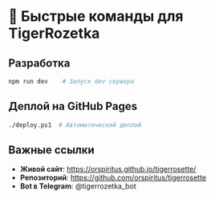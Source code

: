 # 🚀 Быстрые команды для TigerRozetka

## Разработка
```bash
npm run dev    # Запуск dev сервера
```

## Деплой на GitHub Pages
```bash
./deploy.ps1  # Автоматический деплой
```

## Важные ссылки
- **Живой сайт**: https://orspiritus.github.io/tigerrosette/
- **Репозиторий**: https://github.com/orspiritus/tigerrosette
- **Bot в Telegram**: @tigerrozetka_bot
